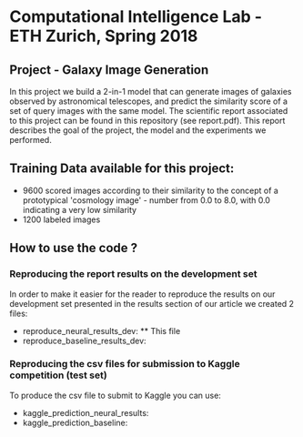 # Computational Intelligence Lab - ETH Zurich, Spring 2018

## Project - Galaxy Image Generation
In this project we build a 2-in-1 model that can generate images of galaxies observed by astronomical telescopes, and predict the similarity score of a set of query images with the same model.
The scientific report associated to this project can be found in this repository (see report.pdf). This report describes the goal of the project, the model and the experiments we performed.

## Training Data available for this project: <br/>
* 9600 scored images according to their similarity to the concept of a prototypical 'cosmology image' - number from 0.0 to 8.0, with 0.0 indicating a very low similarity <br/>
* 1200 labeled images

## How to use the code ?

### Reproducing the report results on the development set
In order to make it easier for the reader to reproduce the results on our development set presented in the results section of our article we created 2 files: 
 * reproduce_neural_results_dev: 
    ** This file 
 * reproduce_baseline_results_dev:
 
 ### Reproducing the csv files for submission to Kaggle competition (test set)
 To produce the csv file to submit to Kaggle you can use:
 - kaggle_prediction_neural_results: 
 - kaggle_prediction_baseline:
